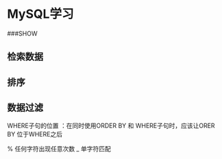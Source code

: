 # MySQL学习

###SHOW

## 检索数据

## 排序

## 数据过滤

WHERE子句的位置 ：在同时使用ORDER BY 和 WHERE子句时，应该让ORER BY 位于WHERE之后

%  任何字符出现任意次数
_ 单字符匹配

